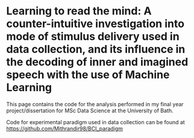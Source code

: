 # Learning to read the mind: A counter-intuitive investigation into mode of stimulus delivery used in data collection, and its influence in the decoding of inner and imagined speech with the use of Machine Learning 

This page contains the code for the analysis performed in my final year project/dissertation for MSc Data Science at the University of Bath. 

Code for experimental paradigm used in data collection can be found at https://github.com/Mithrandir98/BCI_paradigm
